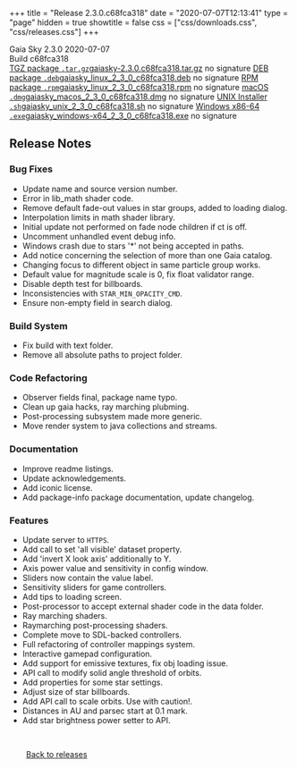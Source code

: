 +++
title = "Release 2.3.0.c68fca318"
date = "2020-07-07T12:13:41"
type = "page"
hidden = true
showtitle = false
css = ["css/downloads.css", "css/releases.css"]
+++

<div class="download-container">
<div id="download-title">
<i class="gs-mdi-tag"></i>
Gaia Sky <span class="downloads-version">2.3.0</span> 
<time class="downloads-releasedate" datetime="2020-07-07T12:13:41" title="Published: 2020-07-07T12:13:41"><i class="gs-mdi-calendar"></i> 2020-07-07</time>
<div class="downloads-build">Build c68fca318</div></div>
<div class="download-section">
<a href="https://gaia.ari.uni-heidelberg.de/gaiasky/releases/2.3.0.c68fca318/gaiasky-2.3.0.c68fca318.tar.gz" class="download-button"><i class="gs-mdi-zip-box icon-button"></i> TGZ package <code>.tar.gz</code><span class="download-sub">gaiasky-2.3.0.c68fca318.tar.gz</span></a>
<span class="signature">no signature</span>
<a href="https://gaia.ari.uni-heidelberg.de/gaiasky/releases/2.3.0.c68fca318/gaiasky_linux_2_3_0_c68fca318.deb" class="download-button"><i class="gs-mdi-debian icon-button"></i> DEB package <code>.deb</code><span class="download-sub">gaiasky_linux_2_3_0_c68fca318.deb</span></a>
<span class="signature">no signature</span>
<a href="https://gaia.ari.uni-heidelberg.de/gaiasky/releases/2.3.0.c68fca318/gaiasky_linux_2_3_0_c68fca318.rpm" class="download-button"><i class="gs-mdi-fedora icon-button"></i> RPM package <code>.rpm</code><span class="download-sub">gaiasky_linux_2_3_0_c68fca318.rpm</span></a>
<span class="signature">no signature</span>
<a href="https://gaia.ari.uni-heidelberg.de/gaiasky/releases/2.3.0.c68fca318/gaiasky_macos_2_3_0_c68fca318.dmg" class="download-button"><i class="gs-fa6-brands-apple icon-button"></i> macOS <code>.dmg</code><span class="download-sub">gaiasky_macos_2_3_0_c68fca318.dmg</span></a>
<span class="signature">no signature</span>
<a href="https://gaia.ari.uni-heidelberg.de/gaiasky/releases/2.3.0.c68fca318/gaiasky_unix_2_3_0_c68fca318.sh" class="download-button"><i class="gs-token-unix icon-button"></i> UNIX Installer <code>.sh</code><span class="download-sub">gaiasky_unix_2_3_0_c68fca318.sh</span></a>
<span class="signature">no signature</span>
<a href="https://gaia.ari.uni-heidelberg.de/gaiasky/releases/2.3.0.c68fca318/gaiasky_windows-x64_2_3_0_c68fca318.exe" class="download-button"><i class="gs-fa6-brands-windows icon-button"></i> Windows x86-64 <code>.exe</code><span class="download-sub">gaiasky_windows-x64_2_3_0_c68fca318.exe</span></a>
<span class="signature">no signature</span>
</div>
</div>

<section class="release-notes">

# Release Notes

### Bug Fixes
- Update name and source version number.
- Error in lib_math shader code.
- Remove default fade-out values in star groups, added to loading dialog.
- Interpolation limits in math shader library.
- Initial update not performed on fade node children if ct is off.
- Uncomment unhandled event debug info.
- Windows crash due to stars '*' not being accepted in paths.
- Add notice concerning the selection of more than one Gaia catalog.
- Changing focus to different object in same particle group works.
- Default value for magnitude scale is 0, fix float validator range.
- Disable depth test for billboards.
- Inconsistencies with `STAR_MIN_OPACITY_CMD`.
- Ensure non-empty field in search dialog.

### Build System
- Fix build with text folder.
- Remove all absolute paths to project folder.

### Code Refactoring
- Observer fields final, package name typo.
- Clean up gaia hacks, ray marching plubming.
- Post-processing subsystem made more generic.
- Move render system to java collections and streams.

### Documentation
- Improve readme listings.
- Update acknowledgements.
- Add iconic license.
- Add package-info package documentation, update changelog.

### Features
- Update server to `HTTPS`.
- Add call to set 'all visible' dataset property.
- Add 'invert X look axis' additionally to Y.
- Axis power value and sensitivity in config window.
- Sliders now contain the value label.
- Sensitivity sliders for game controllers.
- Add tips to loading screen.
- Post-processor to accept external shader code in the data folder.
- Ray marching shaders.
- Raymarching post-processing shaders.
- Complete move to SDL-backed controllers.
- Full refactoring of controller mappings system.
- Interactive gamepad configuration.
- Add support for emissive textures, fix obj loading issue.
- API call to modify solid angle threshold of orbits.
- Add properties for some star settings.
- Adjust size of star billboards.
- Add API call to scale orbits. Use with caution!.
- Distances in AU and parsec start at 0.1 mark.
- Add star brightness power setter to API.
</section>


<p class="center-text" style="padding: 30px;"><a href="/downloads/releases"><i class="gs-mdi-arrow-left-bold-circle"></i> Back to releases</a>
</p>
